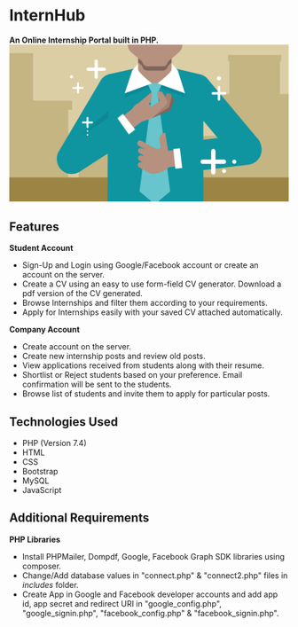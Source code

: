 # InternHub
**An Online Internship Portal built in PHP.**
<br>
![Image](images/banner.jpg?raw=true "Banner")

## Features
**Student Account**
* Sign-Up and Login using Google/Facebook account or create an account on the server.
* Create a CV using an easy to use form-field CV generator. Download a pdf version of the CV generated.
* Browse Internships and filter them according to your requirements.
* Apply for Internships easily with your saved CV attached automatically.

**Company Account**
* Create account on the server.
* Create new internship posts and review old posts.
* View applications received from students along with their resume.
* Shortlist or Reject students based on your preference. Email confirmation will be sent to the students.
* Browse list of students and invite them to apply for particular posts.

## Technologies Used
* PHP (Version 7.4)
* HTML
* CSS
* Bootstrap
* MySQL
* JavaScript

## Additional Requirements
**PHP Libraries**
* Install PHPMailer, Dompdf, Google, Facebook Graph SDK libraries using composer.
* Change/Add database values in "connect.php" & "connect2.php" files in _includes_ folder.
* Create App in Google and Facebook developer accounts and add app id, app secret and redirect URI in "google_config.php", "google_signin.php", "facebook_config.php" & "facebook_signin.php".

